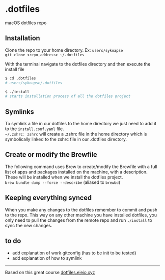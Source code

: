 # .dotfiles

macOS dotfiles repo

## Installation

Clone the repo to your home directory. Ex: `users/syknapse`  
`git clone <repo_address> ~/.dotfiles`

With the terminal navigate to the dotfiles directory and then execute the install file

```bash
$ cd .dotfiles
# users/syknapse/.dotfiles

$ ./install
# starts installation process of all the dotfiles project
```

## Symlinks

To symlink a file in our dotfiles to the home directory we just need to add it to the `install.conf.yaml` file.  
`~/.zshrc: zshrc` will create a .zshrc file in the home directory which is symbolically linked to the zshrc file in our .dotfiles directory.

## Create or modify the Brewfile

The following command uses Brew to create/modify the Brewfile with a full list of apps and packages installed on the machine, with a description.  
These will be installed when we install the dotfiles project.  
`brew bundle dump --force --describe` (aliased to `brewbd`)

## Keeping everything synced

When you make any changes to the dotfiles remember to commit and push to the repo. This way on any other machine you have installed dotfiles, you only need to pull the changes from the remote repo and run `./install` to sync the new changes.

## to do

- add explanation of work gitconfig (has to be init to be tested)
- add explanation of how to symlink

---

Based on this great course [dotfiles.eieio.xyz](http://dotfiles.eieio.xyz)
